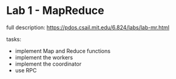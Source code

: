 # Lab 1 - MapReduce

full description: https://pdos.csail.mit.edu/6.824/labs/lab-mr.html

tasks:
- implement Map and Reduce functions
- implement the workers
- implement the coordinator
- use RPC
